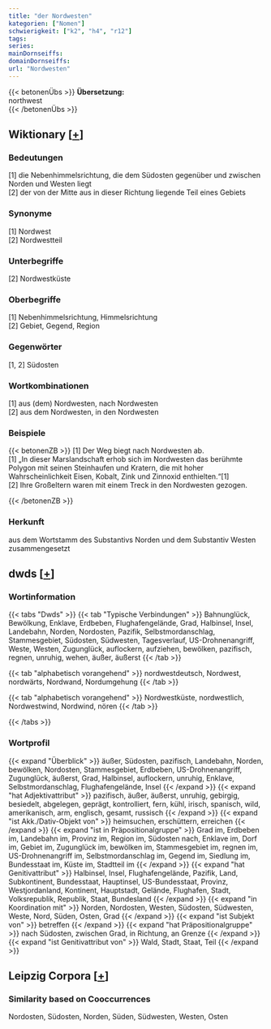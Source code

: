 ```yaml
---
title: "der Nordwesten"
kategorien: ["Nomen"]
schwierigkeit: ["k2", "h4", "r12"]
tags:
series:
mainDornseiffs:
domainDornseiffs:
url: "Nordwesten"
---
```


{{< betonenÜbs >}}
**Übersetzung:**  
northwest  
{{< /betonenÜbs >}}

## Wiktionary [[+](https://de.wiktionary.org/wiki/Nordwesten)]

### Bedeutungen
[1] die Nebenhimmelsrichtung, die dem Südosten gegenüber und zwischen Norden und Westen liegt  
[2] der von der Mitte aus in dieser Richtung liegende Teil eines Gebiets  

### Synonyme
[1] Nordwest  
[2] Nordwestteil  

### Unterbegriffe
[2] Nordwestküste  

### Oberbegriffe
[1] Nebenhimmelsrichtung, Himmelsrichtung  
[2] Gebiet, Gegend, Region  

### Gegenwörter
[1, 2] Südosten  

### Wortkombinationen
[1] aus (dem) Nordwesten, nach Nordwesten  
[2] aus dem Nordwesten, in den Nordwesten  

### Beispiele
{{< betonenZB >}}
[1] Der Weg biegt nach Nordwesten ab.  
[1] „In dieser Marslandschaft erhob sich im Nordwesten das berühmte Polygon mit seinen Steinhaufen und Kratern, die mit hoher Wahrscheinlichkeit Eisen, Kobalt, Zink und Zinnoxid enthielten.“[1]  
[2] Ihre Großeltern waren mit einem Treck in den Nordwesten gezogen.  

{{< /betonenZB >}}
### Herkunft
aus dem Wortstamm des Substantivs Norden und dem Substantiv Westen zusammengesetzt  



## dwds [[+](https://www.dwds.de/wb/Nordwesten)]

### Wortinformation
{{< tabs "Dwds" >}}
{{< tab "Typische Verbindungen" >}}
Bahnunglück, Bewölkung, Enklave, Erdbeben, Flughafengelände, Grad, Halbinsel, Insel, Landebahn, Norden, Nordosten, Pazifik, Selbstmordanschlag, Stammesgebiet, Südosten, Südwesten, Tagesverlauf, US-Drohnenangriff, Weste, Westen, Zugunglück, auflockern, aufziehen, bewölken, pazifisch, regnen, unruhig, wehen, äußer, äußerst
{{< /tab >}}

{{< tab "alphabetisch vorangehend" >}}
nordwestdeutsch, Nordwest, nordwärts, Nordwand, Nordumgehung
{{< /tab >}}

{{< tab "alphabetisch vorangehend" >}}
Nordwestküste, nordwestlich, Nordwestwind, Nordwind, nören
{{< /tab >}}

{{< /tabs >}}

### Wortprofil
{{< expand "Überblick" >}} äußer, Südosten, pazifisch, Landebahn, Norden, bewölken, Nordosten, Stammesgebiet, Erdbeben, US-Drohnenangriff, Zugunglück, äußerst, Grad, Halbinsel, auflockern, unruhig, Enklave, Selbstmordanschlag, Flughafengelände, Insel {{< /expand >}}
{{< expand "hat Adjektivattribut" >}} pazifisch, äußer, äußerst, unruhig, gebirgig, besiedelt, abgelegen, geprägt, kontrolliert, fern, kühl, irisch, spanisch, wild, amerikanisch, arm, englisch, gesamt, russisch {{< /expand >}}
{{< expand "ist Akk./Dativ-Objekt von" >}} heimsuchen, erschüttern, erreichen {{< /expand >}}
{{< expand "ist in Präpositionalgruppe" >}} Grad im, Erdbeben im, Landebahn im, Provinz im, Region im, Südosten nach, Enklave im, Dorf im, Gebiet im, Zugunglück im, bewölken im, Stammesgebiet im, regnen im, US-Drohnenangriff im, Selbstmordanschlag im, Gegend im, Siedlung im, Bundesstaat im, Küste im, Stadtteil im {{< /expand >}}
{{< expand "hat Genitivattribut" >}} Halbinsel, Insel, Flughafengelände, Pazifik, Land, Subkontinent, Bundesstaat, Hauptinsel, US-Bundesstaat, Provinz, Westjordanland, Kontinent, Hauptstadt, Gelände, Flughafen, Stadt, Volksrepublik, Republik, Staat, Bundesland {{< /expand >}}
{{< expand "in Koordination mit" >}} Norden, Nordosten, Westen, Südosten, Südwesten, Weste, Nord, Süden, Osten, Grad {{< /expand >}}
{{< expand "ist Subjekt von" >}} betreffen {{< /expand >}}
{{< expand "hat Präpositionalgruppe" >}} nach Südosten, zwischen Grad, in Richtung, an Grenze {{< /expand >}}
{{< expand "ist Genitivattribut von" >}} Wald, Stadt, Staat, Teil {{< /expand >}}

## Leipzig Corpora [[+](https://corpora.uni-leipzig.de/en/res?word=Nordwesten&corpusId=deu_newscrawl-public_2018)]


### Similarity based on Cooccurrences
Nordosten, Südosten, Norden, Süden, Südwesten, Westen, Osten

